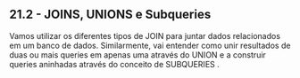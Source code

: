 <h2>21.2 - JOINS, UNIONS e Subqueries</h2>

<p>Vamos utilizar os diferentes tipos de JOIN para juntar dados relacionados em um banco de dados. Similarmente, vai entender como unir resultados de duas ou mais queries em apenas uma através do UNION e a construir queries aninhadas através do conceito de SUBQUERIES .
</p>




